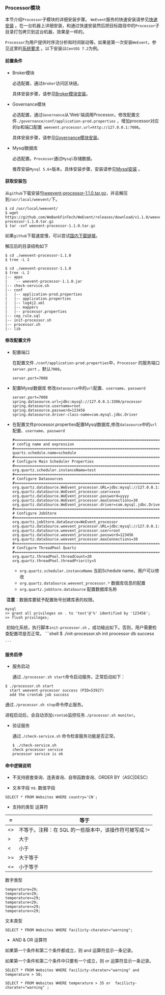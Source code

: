 
### Processor模块

本节介绍`Processor`子模块的详细安装步骤。 `WeEvent`服务的快速安装请参见[快速安装](../quickinstall.html) 。在一台机器上详细安装，和通过快速安装然后把目标路径中的`Processor`子目录打包拷贝到这台机器，效果是一样的。

`Processor`为用户提供时序流分析和时间联动等。如果是第一次安装`WeEvent`，参见这里的[系统要求](../environment.html) 。以下安装以`CentOS 7.2`为例。

#### 前置条件


- Broker模块

   必选配置，通过`Broker`访问区块链。

   具体安装步骤，请参见[Broker模块安装](./broker.html)。
- Governance模块

   必选配置，通过`Governance`从'Web'端调用Processor。修改配置文件`./governance/conf/application-prod.properties` ，增加processor对应的ip和端口配置` weevent.processor.url=http://127.0.0.1:7008`。

   具体安装步骤，请参见[Governance模块安装](./overnance.html)。   


- Mysql数据库

  必选配置。`Processor`通过`Mysql`存储数据。

  推荐安装`Mysql 5.6+`版本。具体安装步骤，安装请参见[Mysql安装](http://dev.mysql.com/downloads/mysql/) 。

#### 获取安装包

从`github`下载安装包[weevent-processor-1.1.0.tar.gz](https://github.com/WeBankFinTech/WeEvent/releases/download/v1.1.0/weevent-processor-1.1.0.tar.gz)，并且解压到`/usr/local/weevent/`下。

```shell
$ cd /usr/local/weevent/
$ wget https://github.com/WeBankFinTech/WeEvent/releases/download/v1.1.0/weevent-processor-1.1.0.tar.gz
$ tar -xvf weevent-processor-1.1.0.tar.gz
```

如果`github`下载速度慢，可以尝试[国内下载链接](https://www.fisco.com.cn/cdn/weevent/download/releases/v1.1.0/weevent-processor-1.1.0.tar.gz)。

解压后的目录结构如下

```
$ cd ./weevent-processor-1.1.0
$ tree -L 2

```

```
$ cd ./weevent-processor-1.1.0
$ tree -L 2
|-- apps
|   `-- weevent-processor-1.1.0.jar
|-- check-service.sh
|-- conf
|   |-- application-prod.properties
|   |-- application.properties
|   |-- log4j2.xml
|   |-- mappers
|   |-- processor.properties
|-- cep_rule.sql
|-- init-processor.sh
|-- processor.sh
|-- lib
```

#### 修改配置文件
- 配置端口

  在配置文件`./conf/application-prod.properties`中，`Processor` 的服务端口`server.port` ，默认`7008`。

   ```
   server.port=7008
   ```

- 配置Mysql数据库
   修改`datasource`中的`url`配置、`username`、`password` 

   ``` 配置数据库连接
   server.port=7008
   spring.datasource.url=jdbc:mysql://127.0.0.1:3306/processor
   spring.datasource.username=root
   spring.datasource.password=123456
   spring.datasource.driver-class-name=com.mysql.jdbc.Driver
   ```

- 在配置文件processor.properties配置Mysql数据库,修改`datasource`中的`url`配置、`username`、`password` 
   ```
   #============================================================================
   # config name and expression
   #============================================================================
   quartz.schedule.name=schedule
   #============================================================================
   # Configure Main Scheduler Properties
   #============================================================================
   org.quartz.scheduler.instanceName=test
   #============================================================================
   # Configure Datasources
   #============================================================================
   org.quartz.dataSource.WeEvent_processor.URL=jdbc:mysql://127.0.0.1:3306/WeEvent_processor
   org.quartz.dataSource.WeEvent_processor.user=xxxx
   org.quartz.dataSource.WeEvent_processor.password=yyyy
   org.quartz.dataSource.WeEvent_processor.maxConnections=30
   org.quartz.dataSource.WeEvent_processor.driver=com.mysql.jdbc.Driver
   #============================================================================
   # Configure JobStore
   #============================================================================
   org.quartz.jobStore.dataSource=WeEvent_processor
   org.quartz.dataSource.weevent_processor.URL=jdbc:mysql://127.0.0.1:3306/WeEvent_processor
   org.quartz.dataSource.weevent_processor.user=root
   org.quartz.dataSource.weevent_processor.password=123456
   org.quartz.dataSource.weevent_processor.maxConnections=30
   #============================================================================
   # Configure ThreadPool Quartz
   #============================================================================
   org.quartz.threadPool.threadCount=20
   org.quartz.threadPool.threadPriority=5
   ```

   - `org.quartz.scheduler.instanceName` 当前Schedule name，用户可以修改
   - `org.quartz.dataSource.weevent_processor.*`  数据库信息的配置
   - `org.quartz.jobStore.dataSource` 配置数据库名称

​    **注意**：数据库要赋予配置账号创建库表的权限。

   ```shell
   mysql
   >> grant all privileges on . to 'test'@'%' identified by '123456';
   >> flush privileges;
   ```

​    初始化系统，执行脚本`init-processor.sh` ，成功输出如下。否则，用户需要检查配置项是否正常。
    ```shell
    $ ./init-processor.sh
    init processor db success

    ```

#### 服务启停

- 服务启动

  通过`./processor.sh start`命令启动服务，正常启动如下：

```shell
$ ./processor.sh start
  start weevent-processor success (PID=53927)
  add the crontab job success
```

  通过`./processor.sh stop`命令停止服务。

  进程启动后，会自动添加`crontab`监控任务`./processor.sh monitor`。

- 验证服务

  通过`./check-service.sh` 命令检查服务功能是否正常。

  ```shell
  $ ./check-service.sh
  check processor service
  processor service is ok
  ```

#### 命中逻辑说明

- 不支持嵌套查询、连表查询、自带函数查询、ORDER BY（ASC|DESC）


- 文本字段 vs. 数值字段

```
SELECT * FROM Websites WHERE country='CN';
```

- 支持的类型 运算符

| =    | 等于                              |
| ---- | ------------------------------- |
| <>   | 不等于。注释：在 SQL 的一些版本中，该操作符可被写成 != |
| >    | 大于                              |
| <    | 小于                              |
| >=   | 大于等于                            |
| <=   | 小于等于                            |


数字类型

```
temperature=29;
temperature>29;
temperature>=29;
temperature<29;
temperature<=29;
temperature<>29;
```

文本类型

```
SELECT * FROM Websites WHERE facilicty-charater="warning";
```



- AND & OR 运算符

如果第一个条件和第二个条件都成立，则 and 运算符显示一条记录。

如果第一个条件和第二个条件中只要有一个成立，则 or 运算符显示一条记录。

```
SELECT * FROM Websites WHERE facilicty-charater="warning" and temperature > 50;

SELECT * FROM Websites WHERE temperature > 35 or  facilicty-charater="warning" ;
```
